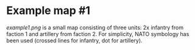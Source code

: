 # Example map #1
*example1.png* is a small map consisting of three units: 2x infantry from faction 1 and artillery from faction 2.
For simplicity, NATO symbology has been used (crossed lines for infantry, dot for artillery).